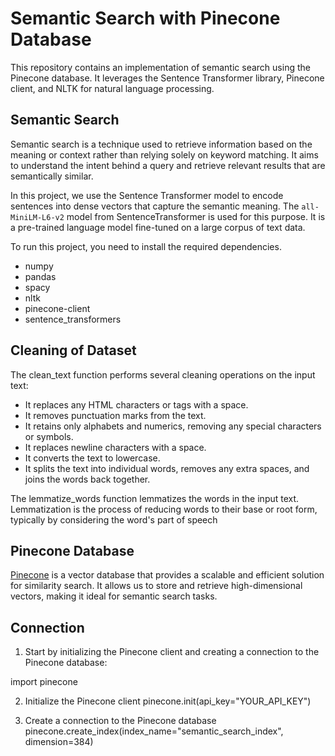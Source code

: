 # Semantic Search with Pinecone Database


This repository contains an implementation of semantic search using the Pinecone database. It leverages the Sentence Transformer library, Pinecone client, and NLTK for natural language processing.

## Semantic Search

Semantic search is a technique used to retrieve information based on the meaning or context rather than relying solely on keyword matching. It aims to understand the intent behind a query and retrieve relevant results that are semantically similar.

In this project, we use the Sentence Transformer model to encode sentences into dense vectors that capture the semantic meaning. The `all-MiniLM-L6-v2` model from SentenceTransformer is used for this purpose. It is a pre-trained language model fine-tuned on a large corpus of text data.


To run this project, you need to install the required dependencies. 
- numpy 
- pandas 
- spacy
- nltk
- pinecone-client
- sentence_transformers

## Cleaning of Dataset

The clean_text function performs several cleaning operations on the input text:
- It replaces any HTML characters or tags with a space.
- It removes punctuation marks from the text.
- It retains only alphabets and numerics, removing any special characters or symbols.
- It replaces newline characters with a space.
- It converts the text to lowercase.
- It splits the text into individual words, removes any extra spaces, and joins the words back together.


The lemmatize_words function lemmatizes the words in the input text. Lemmatization is the process of reducing words to their base or root form, typically by considering the word's part of speech


## Pinecone Database

[Pinecone](Pinecone.png) is a vector database that provides a scalable and efficient solution for similarity search. It allows us to store and retrieve high-dimensional vectors, making it ideal for semantic search tasks.



## Connection

1. Start by initializing the Pinecone client and creating a connection to the Pinecone database:

import pinecone

2. Initialize the Pinecone client
pinecone.init(api_key="YOUR_API_KEY")

3. Create a connection to the Pinecone database
pinecone.create_index(index_name="semantic_search_index", dimension=384)







